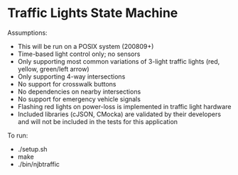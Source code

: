 # Traffic Lights State Machine

Assumptions:
* This will be run on a POSIX system (200809+)
* Time-based light control only; no sensors
* Only supporting most common variations of 3-light traffic lights (red, yellow, green/left arrow)
* Only supporting 4-way intersections
* No support for crosswalk buttons
* No dependencies on nearby intersections
* No support for emergency vehicle signals
* Flashing red lights on power-loss is implemented in traffic light hardware
* Included libraries (cJSON, CMocka) are validated by their developers and will not be included in the tests for this application


To run:
* ./setup.sh
* make
* ./bin/njbtraffic


